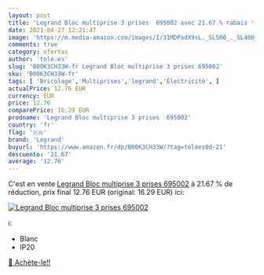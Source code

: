 ```yaml
---
layout: post
title: 'Legrand Bloc multiprise 3 prises  695002 avec 21.67 % rabais '
date: 2021-04-27 12:21:47
image: 'https://m.media-amazon.com/images/I/31MDPadX9sL._SL500_._SL400_.jpg'
comments: true
category: ofertas
author: 'tole.es'
slug: 'B00K3CH33W-fr Legrand Bloc multiprise 3 prises 695002'
sku: 'B00K3CH33W-fr'
tags: [ 'Bricolage','Multiprises','legrand','Électricité', ]
actualPrice: 12.76 EUR
currency: EUR
price: 12.76
comparePrice: 16.29 EUR
prodname: 'Legrand Bloc multiprise 3 prises  695002'
country: 'fr'
flag: '🇫🇷'
brand: 'Legrand'
buyurl: 'https://www.amazon.fr/dp/B00K3CH33W/?tag=tolees0d-21'
descuento: '21.67'
average: '12.76'
---
```


C'est en vente [Legrand Bloc multiprise 3 prises  695002](https://www.amazon.fr/dp/B00K3CH33W/?tag=tolees0d-21)  à  21.67 % de réduction, prix final  12.76 EUR (original: 16.29 EUR) ici:

[![Legrand Bloc multiprise 3 prises  695002](https://m.media-amazon.com/images/I/31MDPadX9sL._SL500_._SL400_.jpg)](https://www.amazon.fr/dp/B00K3CH33W/?tag=tolees0d-21)

ℹ️:

- Blanc
- IP20

[🛒 Achète-le!!](https://www.amazon.fr/dp/B00K3CH33W/?tag=tolees0d-21)
